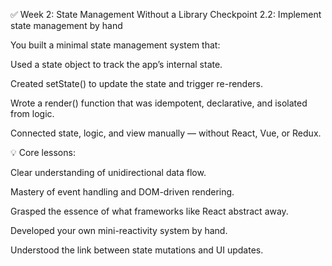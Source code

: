 ✅ Week 2: State Management Without a Library
Checkpoint 2.2: Implement state management by hand

You built a minimal state management system that:

Used a state object to track the app’s internal state.

Created setState() to update the state and trigger re-renders.

Wrote a render() function that was idempotent, declarative, and isolated from logic.

Connected state, logic, and view manually — without React, Vue, or Redux.

💡 Core lessons:

Clear understanding of unidirectional data flow.

Mastery of event handling and DOM-driven rendering.

Grasped the essence of what frameworks like React abstract away.

Developed your own mini-reactivity system by hand.

Understood the link between state mutations and UI updates.